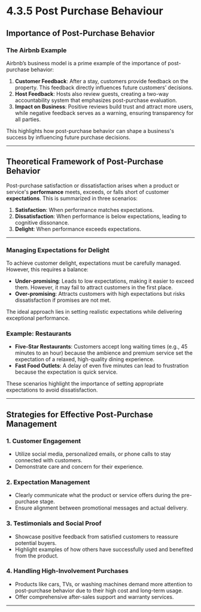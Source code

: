 # 4.3.5 Post Purchase Behaviour

## Importance of Post-Purchase Behavior

### The Airbnb Example
Airbnb’s business model is a prime example of the importance of post-purchase behavior:
1. **Customer Feedback**: After a stay, customers provide feedback on the property. This feedback directly influences future customers’ decisions.
2. **Host Feedback**: Hosts also review guests, creating a two-way accountability system that emphasizes post-purchase evaluation.
3. **Impact on Business**: Positive reviews build trust and attract more users, while negative feedback serves as a warning, ensuring transparency for all parties.

This highlights how post-purchase behavior can shape a business's success by influencing future purchase decisions.

---

## Theoretical Framework of Post-Purchase Behavior

Post-purchase satisfaction or dissatisfaction arises when a product or service's **performance** meets, exceeds, or falls short of customer **expectations**. This is summarized in three scenarios:

1. **Satisfaction**: When performance matches expectations.
2. **Dissatisfaction**: When performance is below expectations, leading to cognitive dissonance.
3. **Delight**: When performance exceeds expectations.

---

### Managing Expectations for Delight
To achieve customer delight, expectations must be carefully managed. However, this requires a balance:
- **Under-promising**: Leads to low expectations, making it easier to exceed them. However, it may fail to attract customers in the first place.
- **Over-promising**: Attracts customers with high expectations but risks dissatisfaction if promises are not met.

The ideal approach lies in setting realistic expectations while delivering exceptional performance.

### Example: Restaurants
- **Five-Star Restaurants**: Customers accept long waiting times (e.g., 45 minutes to an hour) because the ambience and premium service set the expectation of a relaxed, high-quality dining experience.
- **Fast Food Outlets**: A delay of even five minutes can lead to frustration because the expectation is quick service.

These scenarios highlight the importance of setting appropriate expectations to avoid dissatisfaction.

---

## Strategies for Effective Post-Purchase Management

### 1. **Customer Engagement**
   - Utilize social media, personalized emails, or phone calls to stay connected with customers.
   - Demonstrate care and concern for their experience.

### 2. **Expectation Management**
   - Clearly communicate what the product or service offers during the pre-purchase stage.
   - Ensure alignment between promotional messages and actual delivery.

### 3. **Testimonials and Social Proof**
   - Showcase positive feedback from satisfied customers to reassure potential buyers.
   - Highlight examples of how others have successfully used and benefited from the product.

### 4. **Handling High-Involvement Purchases**
   - Products like cars, TVs, or washing machines demand more attention to post-purchase behavior due to their high cost and long-term usage.
   - Offer comprehensive after-sales support and warranty services.

---
